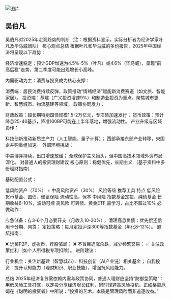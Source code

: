 
![图片](https://github.com/user-attachments/assets/82b3a45f-b860-4a4a-ae31-522a55e5d640)


## 吴伯凡

吴伯凡对2025年宏观趋势的判断（注：根据资料显示，实际分析者为经济学家叶凡及毕马威团队）
核心观点总结
根据叶凡和毕马威的多份报告，2025年中国经济将呈现以下趋势：

经济增速稳定：预计GDP增速为4.5%-5%（叶凡）或4.6%（毕马威），呈现“前高后稳”走势，第二季度可能出现增长小高峰。

内需驱动为主：消费与投资成为核心支撑：

消费端：居民消费持续反弹，政策推动“情绪经济”赋能新消费赛道（如文旅、智能家居）。
投资端：基建（广义投资增速9%）和制造业投资为重点，聚焦城市更新、智慧城市、物流基建等领域。
政策协同发力：

财政政策：超长期特别国债规模1.5-2万亿元，专项债加速发行；
货币政策：预计降息25-40基点，降准100BP可能在上半年落地，增强流动性。
产业升级与区域协作：

科技创新推动新质生产力（人工智能、量子计算）；
西部承接东部产业转移，央国企并购重组加速。
外部环境挑战：

中美博弈持续，出口增速放缓；
全球保护主义抬头，但中国高技术领域外资布局深化。
对普通人的投资理财建议
核心原则：稳健优先，长期主义
（基于资料中多份理财指南）

基础配置公式：

低风险资产（70%） + 中高风险资产（30%）
风险等级	推荐工具	特点
低风险	货币基金、国债、储蓄保险	流动性高，保本
中风险	指数基金定投、纯债基金	长期收益6-10%，波动可控
高风险	可转债、黄金ETF	需学习，占比不超过10%
必做动作：

应急储备：存3-6个月必要开支（月收入10-20%）；
清理高息负债：优先偿还信用卡分期、网贷；
定投策略：每月定投沪深300等指数基金（年化8-12%）。
避坑指南：

❌ 远离P2P、虚拟币、荐股骗局；
❌ 不盲目追涨杀跌，减少频繁交易；
✅ 关注政策红利（如个人所得税专项扣除）。
进阶建议：

行业机会：关注新基建（智慧城市）、科技创新（AI产业链）相关基金；
自我投资：提升认知能力（理财知识、职业技能），增强抗风险能力。

总结
2025年经济复苏需依赖内需与政策协同，普通人理财应坚持“防御型策略”：用低风险工具打底，以定投分享经济增长红利，同时规避高风险投机。正如格雷厄姆在《聪明的投资者》中所说：“投资的艺术，本质是管理风险而非追逐收益。”
